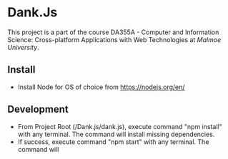 # Dank.Js
This project is a part of the course DA355A - Computer and Information Science: Cross-platform Applications with Web Technologies at *Malmoe University*.

## Install
* Install Node for OS of choice from https://nodejs.org/en/

## Development
*  From Project Root (/Dank.js/dank.js), execute command "npm install" with any terminal. The command will install missing dependencies.
*  If success, execute command "npm start" with any terminal. The command will 

